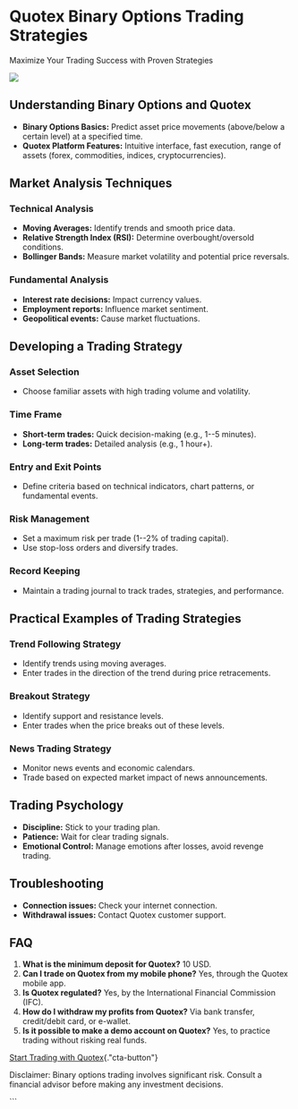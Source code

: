 

# Quotex Binary Options Trading Strategies

Maximize Your Trading Success with Proven Strategies

[![](https://static.quotex.io/files/4_en/300_250.jpg)](https://traff.sbs/brokerqxlid)




## Understanding Binary Options and Quotex

-   **Binary Options Basics:** Predict asset price movements
    (above/below a certain level) at a specified time.
-   **Quotex Platform Features:** Intuitive interface, fast execution,
    range of assets (forex, commodities, indices, cryptocurrencies).

## Market Analysis Techniques

### Technical Analysis

-   **Moving Averages:** Identify trends and smooth price data.
-   **Relative Strength Index (RSI):** Determine overbought/oversold
    conditions.
-   **Bollinger Bands:** Measure market volatility and potential price
    reversals.

### Fundamental Analysis

-   **Interest rate decisions:** Impact currency values.
-   **Employment reports:** Influence market sentiment.
-   **Geopolitical events:** Cause market fluctuations.

## Developing a Trading Strategy

### Asset Selection

-   Choose familiar assets with high trading volume and volatility.

### Time Frame

-   **Short-term trades:** Quick decision-making (e.g., 1--5 minutes).
-   **Long-term trades:** Detailed analysis (e.g., 1 hour+).

### Entry and Exit Points

-   Define criteria based on technical indicators, chart patterns, or
    fundamental events.

### Risk Management

-   Set a maximum risk per trade (1--2% of trading capital).
-   Use stop-loss orders and diversify trades.

### Record Keeping

-   Maintain a trading journal to track trades, strategies, and
    performance.

## Practical Examples of Trading Strategies

### Trend Following Strategy

-   Identify trends using moving averages.
-   Enter trades in the direction of the trend during price
    retracements.

### Breakout Strategy

-   Identify support and resistance levels.
-   Enter trades when the price breaks out of these levels.

### News Trading Strategy

-   Monitor news events and economic calendars.
-   Trade based on expected market impact of news announcements.

## Trading Psychology

-   **Discipline:** Stick to your trading plan.
-   **Patience:** Wait for clear trading signals.
-   **Emotional Control:** Manage emotions after losses, avoid revenge
    trading.

## Troubleshooting

-   **Connection issues:** Check your internet connection.
-   **Withdrawal issues:** Contact Quotex customer support.

## FAQ

1.  **What is the minimum deposit for Quotex?** 10 USD.
2.  **Can I trade on Quotex from my mobile phone?** Yes, through the
    Quotex mobile app.
3.  **Is Quotex regulated?** Yes, by the International Financial
    Commission (IFC).
4.  **How do I withdraw my profits from Quotex?** Via bank transfer,
    credit/debit card, or e-wallet.
5.  **Is it possible to make a demo account on Quotex?** Yes, to
    practice trading without risking real funds.

[Start Trading with
Quotex](\%22https://traff.sbs/brokerqxsignup\%22){."cta-button"}

Disclaimer: Binary options trading involves significant risk. Consult a
financial advisor before making any investment decisions.

\`\`\`

